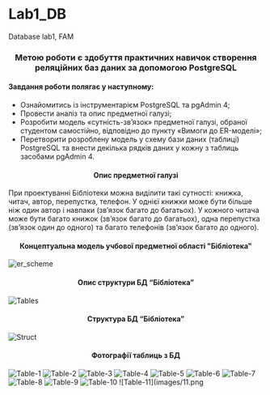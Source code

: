 # Lab1_DB
Database lab1, FAM


<h3 align="center">Метою роботи є здобуття практичних навичок створення реляційних баз даних за допомогою PostgreSQL</h3>

<h4>Завдання роботи полягає у наступному:</h4>
<ul>
<li>Ознайомитись із інструментарієм PostgreSQL та pgAdmin 4;</li>
<li>Провести аналіз та опис предметної галузі;</li>
<li>Розробити модель «сутність-зв’язок» предметної галузі, обраної студентом самостійно, відповідно до пункту «Вимоги до ER-моделі»;</li>
<li>Перетворити розроблену модель у схему бази даних (таблиці) PostgreSQL та внести декілька рядків даних у кожну з таблиць засобами pgAdmin 4.</li>
  </ul>

<h4 align="center">Опис предметної галузі</h4>
При проектуванні Бібліотеки можна виділити такі сутності: книжка, читач, автор, перепустка, телефон. У однієї книжки може бути більше ніж один автор і навпаки (зв’язок багато до багатьох). У кожного читача може бути багато книжок (зв’язок багато до багатьох), одна перепустка (зв’язок один до одного) та багато телефонів (зв’язок багато до одного).

<h4 align="center">Концептуальна модель учбової предметної області "Бібліотека"</h4>

![er_scheme](images/er_scheme.png)

<h4 align="center">Опис структури БД “Бібліотека”</h4>

![Tables](images/table_info.png)

<h4 align="center">Структура БД “Бібліотека”</h4>

![Struct](images/tables.png)

<h4 align="center">Фотографії таблиць з БД</h4>

![Table-1](images/1.png)
![Table-2](images/2.png)
![Table-3](images/3.png)
![Table-4](images/4.png)
![Table-5](images/5.png)
![Table-6](images/6.png)
![Table-7](images/7.png)
![Table-8](images/8.png)
![Table-9](images/9.png)
![Table-10](images/10.png)
![Table-11](images/11.png
